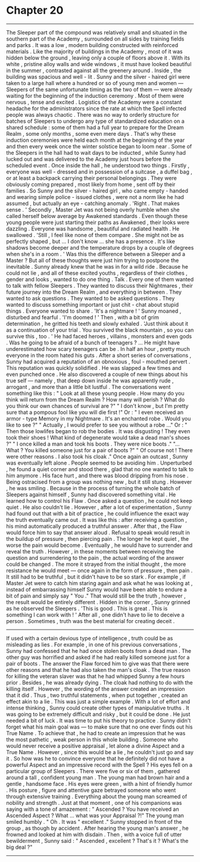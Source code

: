 
# Chapter 20


---

The Sleeper part of the compound was relatively small and situated in the southern part of the Academy , surrounded on all sides by training fields and parks .
It was a low , modern building constructed with reinforced materials . Like the majority of buildings in the Academy , most of it was hidden below the ground , leaving only a couple of floors above it . With its white , pristine alloy walls and wide windows , it must have looked beautiful in the summer , contrasted against all the greenery around .
Inside , the building was spacious and well - lit . Sunny and the silver - haired girl were taken to a large hall where a hundred or so of young men and women — Sleepers of the same unfortunate timing as the two of them — were already waiting for the beginning of the induction ceremony . Most of them were nervous , tense and excited .
Logistics of the Academy were a constant headache for the administrators since the rate at which the Spell infected people was always chaotic . There was no way to orderly structure for batches of Sleepers to undergo any type of standardized education on a shared schedule : some of them had a full year to prepare for the Dream Realm , some only months , some even mere days .
That's why these induction ceremonies were held each month at the beginning of the year and then every week once the winter solstice began to loom near . Some of the Sleepers in the hall had to wait days to be inducted , while Sunny had lucked out and was delivered to the Academy just hours before the scheduled event .
Once inside the hall , he understood two things .
Firstly , everyone was well - dressed and in possession of a suitcase , a duffel bag , or at least a backpack carrying their personal belongings . They were obviously coming prepared , most likely from home , sent off by their families . So Sunny and the silver - haired girl , who came empty - handed and wearing simple police - issued clothes , were not a norm like he had assumed , but actually an eye - catching anomaly .
'Right . That makes sense . '
Secondly , Master Jet was not being overly humble when she called herself below average by Awakened standards . Even though these young people were just starting their paths as Awakened , their looks were dazzling . Everyone was handsome , beautiful and radiated health .
He swallowed .
'Still , I feel like none of them compare . She might not be as perfectly shaped , but … I don't know … she has a presence . It's like shadows become deeper and the temperature drops by a couple of degrees when she's in a room . '
Was this the difference between a Sleeper and a Master ?
But all of these thoughts were just him trying to postpone the inevitable . Sunny already knew that he was in for a wild ride .
Because he could not lie , and all of these excited youths , regardless of their clothes , gender and looks , wanted to do one thing .
Talk .
Every one of them wanted to talk with fellow Sleepers . They wanted to discuss their Nightmares , their future journey into the Dream Realm , and everything in between . They wanted to ask questions . They wanted to be asked questions . They wanted to discuss something important or just chit - chat about stupid things .
Everyone wanted to share .
'It's a nightmare ! ' Sunny moaned , disturbed and fearful . 'I'm doomed ! '
Then , with a bit of grim determination , he gritted his teeth and slowly exhaled .
'Just think about it as a continuation of your trial . You survived the black mountain , so you can survive this , too . '
He had faced heroes , villains , monsters and even gods . Was he going to be afraid of a bunch of teenagers ?
… He might have underestimated how scary teenagers can be .
In half an hour , pretty much everyone in the room hated his guts .
After a short series of conversations , Sunny had acquired a reputation of an obnoxious , foul - mouthed pervert . This reputation was quickly solidified . He was slapped a few times and even punched once . He also discovered a couple of new things about his true self — namely , that deep down inside he was apparently rude , arrogant , and more than a little bit lustful .
The conversations went something like this :
" Look at all these young people . How many do you think will return from the Dream Realm ? How many will perish ? What do you think our own chances of survival are ?"
" I don't know , but I'm pretty sure that a pompous fool like you will die first !"
Or :
" I even received an armor - type Memory in my Nightmare . It's an enchanted robe . Would you like to see ?"
" Actually , I would prefer to see you without a robe …"
Or :
" Then those lowlifes began to rob the bodies . It was disgusting ! They even took their shoes ! What kind of degenerate would take a dead man's shoes ?"
" I once killed a man and took his boots . They were nice boots ."
"... What ? You killed someone just for a pair of boots ?"
" Of course not ! There were other reasons . I also took his cloak ."
Once again an outcast , Sunny was eventually left alone . People seemed to be avoiding him . Unperturbed , he found a quiet corner and stood there , glad that no one wanted to talk to him anymore . His face hurt , and there was blood dripping from his nose . Being ostracised from a group was nothing new , but it still stung .
However , he was smiling .
Because in the process of turning the whole batch of Sleepers against himself , Sunny had discovered something vital .
He learned how to control his Flaw .
Once asked a question , he could not keep quiet . He also couldn't lie . However , after a lot of experimentation , Sunny had found out that with a bit of practice , he could influence the exact way the truth eventually came out .
It was like this : after receiving a question , his mind automatically produced a truthful answer . After that , the Flaw would force him to say that answer aloud . Refusal to speak would result in the buildup of pressure , then piercing pain . The longer he kept quiet , the worse the pain would become . Eventually , he would have to surrender and reveal the truth .
However , in these moments between receiving the question and surrendering to the pain , the actual wording of the answer could be changed . The more it strayed from the initial thought , the more resistance he would meet — once again in the form of pressure , then pain . It still had to be truthful , but it didn't have to be so stark .
For example , if Master Jet were to catch him staring again and ask what he was looking at , instead of embarrassing himself Sunny would have been able to endure a bit of pain and simply say " You ."
That would still be the truth , however , the result would be entirely different .
Hidden in the corner , Sunny grinned as he observed the Sleepers .
'This is good . This is great . This is something I can work with ! '
After all , one didn't have to lie to deceive a person . Sometimes , truth was the best material for creating deceit .
***
If used with a certain devious type of intelligence , truth could be as misleading as lies . For example , in one of his previous conversations , Sunny had confessed that he had once stolen boots from a dead man . The other guy was horrified and asked if he had really killed someone just for a pair of boots . The answer the Flaw forced him to give was that there were other reasons and that he had also taken the man's cloak .
The true reason for killing the veteran slaver was that he had whipped Sunny a few hours prior . Besides , he was already dying . The cloak had nothing to do with the killing itself . However , the wording of the answer created an impression that it did .
Thus , two truthful statements , when put together , created an effect akin to a lie .
This was just a simple example . With a lot of effort and intense thinking , Sunny could create other types of manipulative truths . It was going to be extremely difficult and risky , but it could be done .
He just needed a bit of luck .
It was time to put his theory to practice .
Sunny didn't forget what his main goal was — to make sure that no one ever finds out his True Name . To achieve that , he had to create an impression that he was the most pathetic , weak person in this whole building . Someone who would never receive a positive appraisal , let alone a divine Aspect and a True Name .
However , since this would be a lie , he couldn't just go and say it .
So how was he to convince everyone that he definitely did not have a powerful Aspect and an impressive record with the Spell ?
His eyes fell on a particular group of Sleepers . There were five or six of them , gathered around a tall , confident young man .
The young man had brown hair and a gentle , handsome face . His eyes were green , with a hint of friendly humor . His posture , figure and attentive gaze betrayed someone who went through extensive training . Everything about the young man screamed of nobility and strength .
Just at that moment , one of his companions was saying with a tone of amazement :
" Ascended ? You have received an Ascended Aspect ? What … what was your Appraisal ?!"
The young man smiled humbly .
" Oh . It was " excellent ."
Sunny stopped in front of the group , as though by accident . After hearing the young man's answer , he frowned and looked at him with disdain .
Then , with a voice full of utter bewilderment , Sunny said :
" Ascended , excellent ? That's it ? What's the big deal ?"

---

